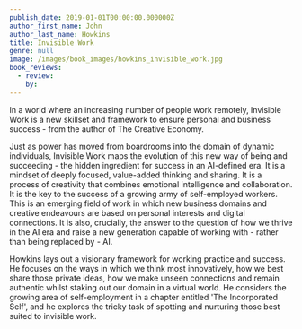 ```yaml
---
publish_date: 2019-01-01T00:00:00.000000Z
author_first_name: John
author_last_name: Howkins
title: Invisible Work
genre: null
image: /images/book_images/howkins_invisible_work.jpg
book_reviews:
  - review: 
    by: 
---
```

In a world where an increasing number of people work remotely, Invisible Work is a new skillset and framework to ensure personal and business success - from the author of The Creative Economy.

Just as power has moved from boardrooms into the domain of dynamic individuals, Invisible Work maps the evolution of this new way of being and succeeding - the hidden ingredient for success in an AI-defined era. It is a mindset of deeply focused, value-added thinking and sharing. It is a process of creativity that combines emotional intelligence and collaboration. It is the key to the success of a growing army of self-employed workers. This is an emerging field of work in which new business domains and creative endeavours are based on personal interests and digital connections. It is also, crucially, the answer to the question of how we thrive in the AI era and raise a new generation capable of working with - rather than being replaced by - AI.

Howkins lays out a visionary framework for working practice and success. He focuses on the ways in which we think most innovatively, how we best share those private ideas, how we make unseen connections and remain authentic whilst staking out our domain in a virtual world. He considers the growing area of self-employment in a chapter entitled 'The Incorporated Self', and he explores the tricky task of spotting and nurturing those best suited to invisible work.